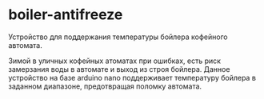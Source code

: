 # boiler-antifreeze
Устройство для поддержания температуры бойлера кофейного автомата.

Зимой в уличных кофейных атоматах при ошибках, есть риск замерзания воды в автомате и выход из строя бойлера. Данное устройство на базе arduino nano поддерживает температуру бойлера в заданном диапазоне, предотвращая поломку автомата. 
